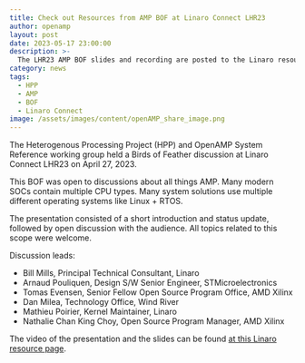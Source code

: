 ```yaml
---
title: Check out Resources from AMP BOF at Linaro Connect LHR23
author: openamp
layout: post
date: 2023-05-17 23:00:00
description: >-
  The LHR23 AMP BOF slides and recording are posted to the Linaro resources page.
category: news
tags:
  - HPP
  - AMP
  - BOF
  - Linaro Connect
image: /assets/images/content/openAMP_share_image.png
---
```

The Heterogenous Processing Project (HPP) and OpenAMP System Reference working group held a Birds of Feather discussion at Linaro Connect LHR23 on April 27, 2023.  

This BOF was open to discussions about all things AMP. Many modern SOCs contain multiple CPU types. Many system solutions use multiple different operating systems like Linux + RTOS.

The presentation consisted of a short introduction and status update, followed by open discussion with the audience. All topics related to this scope were welcome.

Discussion leads:
* Bill Mills, Principal Technical Consultant, Linaro
* Arnaud Pouliquen, Design S/W Senior Engineer, STMicroelectronics
* Tomas Evensen, Senior Fellow Open Source Program Office, AMD Xilinx
* Dan Milea, Technology Office, Wind River
* Mathieu Poirier, Kernel Maintainer, Linaro
* Nathalie Chan King Choy, Open Source Program Manager, AMD Xilinx

The video of the presentation and the slides can be found [at this Linaro resource page](https://resources.linaro.org/en/resource/ivxrQF2tyyQcQEoBCkMCM4).
